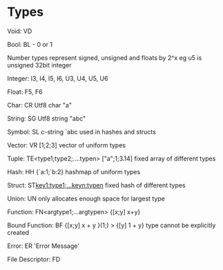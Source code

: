 
# Types
Void: VD

Bool: BL - 0 or 1

Number types represent signed, unsigned and floats by 2^x eg u5 is unsigned 32bit integer

Integer: I3, I4, I5, I6, U3, U4, U5, U6

Float: F5, F6

Char: CR Utf8 char "a"

String: SG Utf8 string "abc"

Symbol: SL c-string \`abc used in hashes and structs

Vector: VR<type> [1;2;3] vector of uniform types

Tuple: TE<type1;type2;....typen> ["a";1;3.14] fixed array of different types

Hash: HH<type> {\`a:1;\`b:2} hashmap of uniform types

Struct: ST<key1:type1;...keyn:typen> fixed hash of different types

Union: UN<st> only allocates enough space for largest type

Function: FN<argtype1;...argtypen<returntype>> {[x;y] x+y}

Bound Function: BF<fn> {[x;y] x + y }(1;) > {[y] 1 + y} type cannot be explicitly created

Error: ER 'Error Message'

File Descriptor: FD

